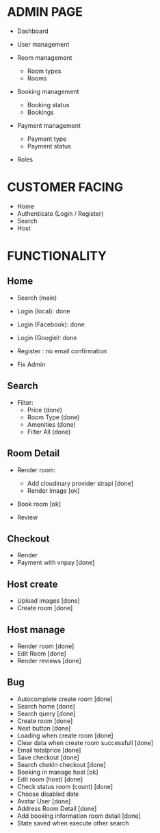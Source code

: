 # ADMIN PAGE

- Dashboard

- User management

- Room management

  - Room types
  - Rooms

- Booking management

  - Booking status
  - Bookings

- Payment management
  - Payment type
  - Payment status
- Roles

# CUSTOMER FACING

- Home
- Authenticate (Login / Register)
- Search
- Host

# FUNCTIONALITY

## Home

- Search (main)
- Login (local): done
- Login (Facebook): done
- Login (Google): done
- Register : no email confirmation

- Fix Admin

## Search

- Filter:
  - Price (done)
  - Room Type (done)
  - Amenities (done)
  - Filter All (done)

## Room Detail

- Render room:
  - Add cloudinary provider strapi [done]
  - Render Image [ok]
- Book room [ok]

- Review

## Checkout

- Render
- Payment with vnpay [done]

## Host create

- Upload images [done]
- Create room [done]

## Host manage

- Render room [done]
- Edit Room [done]
- Render reviews [done]

## Bug

- Autocomplete create room [done]
- Search home [done]
- Search query [done]
- Create room [done]
- Next button [done]
- Loading when create room [done]
- Clear data when create room successfull [done]
- Email totalprice [done]
- Save checkout [done]
- Search chekIn checkout [done]
- Booking in manage host [ok]
- Edit room (host) [done]
- Check status room (count) [done]
- Choose disabled date
- Avatar User [done]
- Address Room Detail [done]
- Add booking information room detail [done]
- State saved when execute other search
